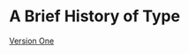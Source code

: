# A Brief History of Type

[Version One](https://garwin00.github.io/briefhistoryoftype/history1.html)
